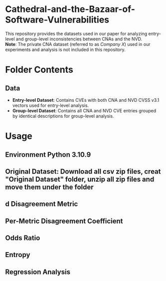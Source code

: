 # Cathedral-and-the-Bazaar-of-Software-Vulnerabilities

This repository provides the datasets used in our paper for analyzing entry-level and group-level inconsistencies between CNAs and the NVD.  
**Note**: The private CNA dataset (referred to as *Company X*) used in our experiments and analysis is not included in this repository.

# Folder Contents
## Data

- **Entry-level Dataset**: Contains CVEs with both CNA and NVD CVSS v3.1 vectors used for entry-level analysis.
- **Group-level Dataset**: Contains all CNA and NVD CVE entries grouped by identical descriptions for group-level analysis.

# Usage
## Environment Python 3.10.9
## Original Dataset: Download all csv zip files, creat "Original Dataset" folder, unzip all zip files and move them under the folder
## d Disagreement Metric
## Per-Metric Disagreement Coefficient
## Odds Ratio
## Entropy
## Regression Analysis
